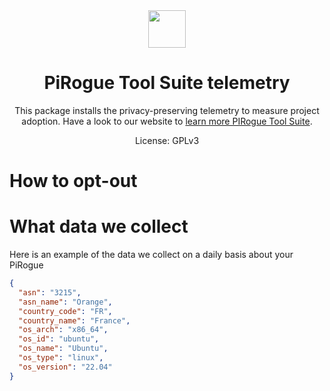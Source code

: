 <div align="center">
<img width="60px" src="https://pts-project.org/android-chrome-512x512.png">
<h1>PiRogue Tool Suite telemetry</h1>
<p>
This package installs the privacy-preserving telemetry to measure project adoption. Have a look to our website to <a href="https://pts-project.org/" alt="Learn more about PTS">learn more PIRogue Tool Suite</a>.
</p>
<p>
License: GPLv3
</p>
</div>

# How to opt-out

# What data we collect
Here is an example of the data we collect on a daily basis about your PiRogue
```json 
{
  "asn": "3215",
  "asn_name": "Orange",
  "country_code": "FR",
  "country_name": "France",
  "os_arch": "x86_64",
  "os_id": "ubuntu",
  "os_name": "Ubuntu",
  "os_type": "linux",
  "os_version": "22.04"
}
```
